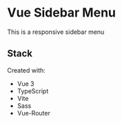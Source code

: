 
# Vue Sidebar Menu

This is a responsive sidebar menu

## Stack

Created with:

- Vue 3
- TypeScript
- Vite
- Sass
- Vue-Router
